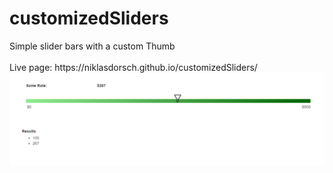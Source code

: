 # customizedSliders
<div>Simple slider bars with a custom Thumb</div>
<br>
<div>Live page: https://niklasdorsch.github.io/customizedSliders/<div>

<img src="./screenshot.png">
